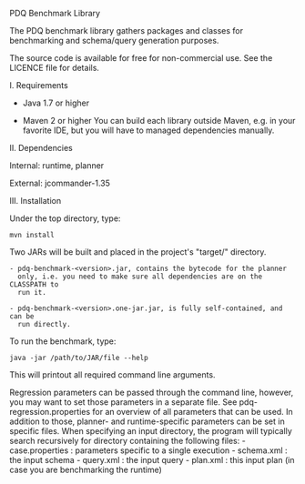 PDQ Benchmark Library

The PDQ benchmark library gathers packages and classes for benchmarking and 
schema/query generation purposes.

The source code is available for free for non-commercial use.
See the LICENCE file for details.

I. Requirements
   
 * Java 1.7 or higher
    
 * Maven 2 or higher
   You can build each library outside Maven, e.g. in your favorite IDE, but
   you will have to managed dependencies manually.

II. Dependencies

Internal: runtime, planner 

External: jcommander-1.35
	
III. Installation

Under the top directory, type:

	mvn install
	
Two JARs will be built and placed in the project's "target/" directory.

	- pdq-benchmark-<version>.jar, contains the bytecode for the planner
	  only, i.e. you need to make sure all dependencies are on the CLASSPATH to
	  run it.

	- pdq-benchmark-<version>.one-jar.jar, is fully self-contained, and can be
	  run directly.

To run the benchmark, type:

	java -jar /path/to/JAR/file --help
	
This will printout all required command line arguments.

Regression parameters can be passed through the command line, however, you 
may want to set those parameters in a separate file.
See pdq-regression.properties for an overview of all parameters that can be 
used.
In addition to those, planner- and runtime-specific parameters can be set in
specific files.
When specifying an input directory, the program will typically search 
recursively for directory containing the following files:
	- case.properties : parameters specific to a single execution
	- schema.xml : the input schema
	- query.xml : the input query
	- plan.xml : this input plan (in case you are benchmarking the runtime)
